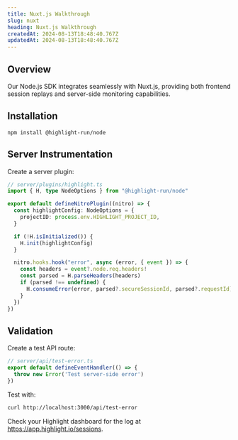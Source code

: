 ```yaml
---
title: Nuxt.js Walkthrough
slug: nuxt
heading: Nuxt.js Walkthrough
createdAt: 2024-08-13T18:48:40.767Z
updatedAt: 2024-08-13T18:48:40.767Z
---
```


## Overview

Our Node.js SDK integrates seamlessly with Nuxt.js, providing both frontend session replays and server-side monitoring capabilities.

## Installation

```shell
npm install @highlight-run/node
```

## Server Instrumentation

Create a server plugin:

```typescript
// server/plugins/highlight.ts
import { H, type NodeOptions } from "@highlight-run/node"

export default defineNitroPlugin((nitro) => {
  const highlightConfig: NodeOptions = {
    projectID: process.env.HIGHLIGHT_PROJECT_ID,
  }

  if (!H.isInitialized()) {
    H.init(highlightConfig)
  }

  nitro.hooks.hook("error", async (error, { event }) => {
    const headers = event?.node.req.headers!
    const parsed = H.parseHeaders(headers)
    if (parsed !== undefined) {
      H.consumeError(error, parsed?.secureSessionId, parsed?.requestId)
    }
  })
})
```

## Validation

Create a test API route:

```typescript
// server/api/test-error.ts
export default defineEventHandler(() => {
  throw new Error('Test server-side error')
})
```
Test with:

```bash
curl http://localhost:3000/api/test-error
```

Check your Highlight dashboard for the log at https://app.highlight.io/sessions.
